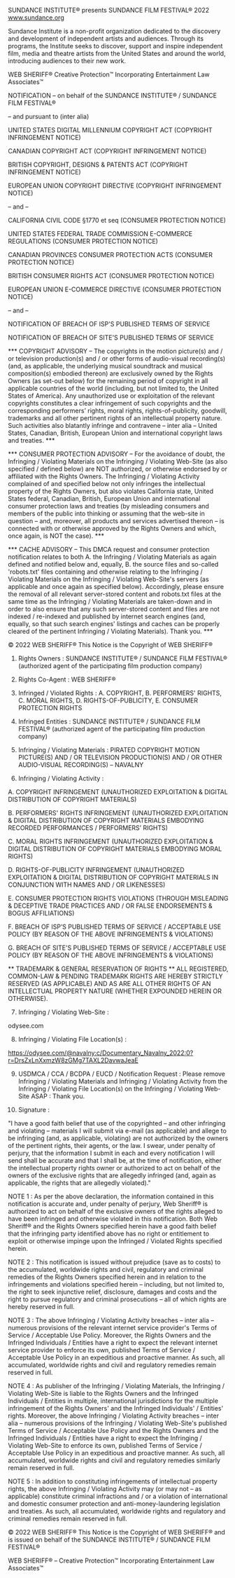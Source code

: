 SUNDANCE INSTITUTE®
presents SUNDANCE FILM FESTIVAL® 2022
www.sundance.org

Sundance Institute is a non-profit organization dedicated to the discovery and development of independent artists and audiences.
Through its programs, the Institute seeks to discover, support and inspire independent film, media and theatre artists
from the United States and around the world, introducing audiences to their new work.


WEB SHERIFF®
Creative Protection™
Incorporating Entertainment Law Associates™


NOTIFICATION – on behalf of the SUNDANCE INSTITUTE® / SUNDANCE FILM FESTIVAL®

– and pursuant to (inter alia)

UNITED STATES DIGITAL MILLENNIUM COPYRIGHT ACT (COPYRIGHT INFRINGEMENT NOTICE)

CANADIAN COPYRIGHT ACT (COPYRIGHT INFRINGEMENT NOTICE)

BRITISH COPYRIGHT, DESIGNS & PATENTS ACT (COPYRIGHT INFRINGEMENT NOTICE)

EUROPEAN UNION COPYRIGHT DIRECTIVE (COPYRIGHT INFRINGEMENT NOTICE)

– and –

CALIFORNIA CIVIL CODE §1770 et seq (CONSUMER PROTECTION NOTICE)

UNITED STATES FEDERAL TRADE COMMISSION E-COMMERCE REGULATIONS (CONSUMER PROTECTION NOTICE)

CANADIAN PROVINCES CONSUMER PROTECTION ACTS (CONSUMER PROTECTION NOTICE)

BRITISH CONSUMER RIGHTS ACT (CONSUMER PROTECTION NOTICE)

EUROPEAN UNION E-COMMERCE DIRECTIVE (CONSUMER PROTECTION NOTICE)

– and –

NOTIFICATION OF BREACH OF ISP'S PUBLISHED TERMS OF SERVICE

NOTIFICATION OF BREACH OF SITE'S PUBLISHED TERMS OF SERVICE


*** COPYRIGHT ADVISORY – The copyrights in the motion picture(s) and / or television production(s) and / or other forms of audio-visual recording(s) (and, as applicable, the underlying musical soundtrack and musical composition(s) embodied thereon) are exclusively owned by the Rights Owners (as set-out below) for the remaining period of copyright in all applicable countries of the world (including, but not limited to, the United States of America). Any unauthorized use or exploitation of the relevant copyrights constitutes a clear infringement of such copyrights and the corresponding performers’ rights, moral rights, rights-of-publicity, goodwill, trademarks and all other pertinent rights of an intellectual property nature. Such activities also blatantly infringe and contravene – inter alia – United States, Canadian, British, European Union and international copyright laws and treaties. ***

*** CONSUMER PROTECTION ADVISORY – For the avoidance of doubt, the Infringing / Violating Materials on the Infringing / Violating Web-Site (as also specified / defined below) are NOT authorized, or otherwise endorsed by or affiliated with the Rights Owners. The Infringing / Violating Activity complained of and specified below not only infringes the intellectual property of the Rights Owners, but also violates California state, United States federal, Canadian, British, European Union and international consumer protection laws and treaties (by misleading consumers and members of the public into thinking or assuming that the web-site in question – and, moreover, all products and services advertised thereon – is connected with or otherwise approved by the Rights Owners and which, once again, is NOT the case). ***

*** CACHE ADVISORY – This DMCA request and consumer protection notification relates to both A. the Infringing / Violating Materials as again defined and notified below and, equally, B. the source files and so-called 'robots.txt' files containing and otherwise relating to the Infringing / Violating Materials on the Infringing / Violating Web-Site's servers (as applicable and once again as specified below). Accordingly, please ensure the removal of all relevant server-stored content and robots.txt files at the same time as the Infringing / Violating Materials are taken-down and in order to also ensure that any such server-stored content and files are not indexed / re-indexed and published by internet search engines (and, equally, so that such search engines' listings and caches can be properly cleared of the pertinent Infringing / Violating Materials). Thank you. ***


© 2022 WEB SHERIFF®
This Notice is the Copyright of WEB SHERIFF®


1. Rights Owners : SUNDANCE INSTITUTE® / SUNDANCE FILM FESTIVAL® (authorized agent of the participating film production company)

2. Rights Co-Agent : WEB SHERIFF®

3. Infringed / Violated Rights : A. COPYRIGHT, B. PERFORMERS' RIGHTS, C. MORAL RIGHTS, D. RIGHTS-OF-PUBLICITY, E. CONSUMER PROTECTION RIGHTS

4. Infringed Entities : SUNDANCE INSTITUTE® / SUNDANCE FILM FESTIVAL® (authorized agent of the participating film production company)

5. Infringing / Violating Materials : PIRATED COPYRIGHT MOTION PICTURE(S) AND / OR TELEVISION PRODUCTION(S) AND / OR OTHER AUDIO-VISUAL RECORDING(S) – NAVALNY

6. Infringing / Violating Activity :

A. COPYRIGHT INFRINGEMENT (UNAUTHORIZED EXPLOITATION & DIGITAL DISTRIBUTION OF COPYRIGHT MATERIALS)

B. PERFORMERS' RIGHTS INFRINGEMENT (UNAUTHORIZED EXPLOITATION & DIGITAL DISTRIBUTION OF COPYRIGHT MATERIALS EMBODYING RECORDED PERFORMANCES / PERFORMERS’ RIGHTS)

C. MORAL RIGHTS INFRINGEMENT (UNAUTHORIZED EXPLOITATION & DIGITAL DISTRIBUTION OF COPYRIGHT MATERIALS EMBODYING MORAL RIGHTS)

D. RIGHTS-OF-PUBLICITY INFRINGEMENT (UNAUTHORIZED EXPLOITATION & DIGITAL DISTRIBUTION OF COPYRIGHT MATERIALS IN CONJUNCTION WITH NAMES AND / OR LIKENESSES)

E. CONSUMER PROTECTION RIGHTS VIOLATIONS (THROUGH MISLEADING & DECEPTIVE TRADE PRACTICES AND / OR FALSE ENDORSEMENTS & BOGUS AFFILIATIONS)

F. BREACH OF ISP’S PUBLISHED TERMS OF SERVICE / ACCEPTABLE USE POLICY (BY REASON OF THE ABOVE INFRINGEMENTS & VIOLATIONS)

G. BREACH OF SITE'S PUBLISHED TERMS OF SERVICE / ACCEPTABLE USE POLICY (BY REASON OF THE ABOVE INFRINGEMENTS & VIOLATIONS)

** TRADEMARK & GENERAL RESERVATION OF RIGHTS ** ALL REGISTERED, COMMON-LAW & PENDING TRADEMARK RIGHTS ARE HEREBY STRICTLY RESERVED (AS APPLICABLE) AND AS ARE ALL OTHER RIGHTS OF AN INTELLECTUAL PROPERTY NATURE (WHETHER EXPOUNDED HEREIN OR OTHERWISE).

7. Infringing / Violating Web-Site :

odysee.com

8. Infringing / Violating File Location(s) :

https://odysee.com/@navalny:c/Documentary_Navalny_2022:0?r=DrsZxLnXxmzW8zGMg7TAXL2DavwaJeaE

9. USDMCA / CCA / BCDPA / EUCD / Notification Request : Please remove Infringing / Violating Materials and Infringing / Violating Activity from the Infringing / Violating File Location(s) on the Infringing / Violating Web-Site ASAP : Thank you.

10. Signature :
<personal information redacted>

"I have a good faith belief that use of the copyrighted – and other infringing and violating – materials I will submit via e-mail (as applicable) and allege to be infringing (and, as applicable, violating) are not authorized by the owners of the pertinent rights, their agents, or the law. I swear, under penalty of perjury, that the information I submit in each and every notification I will send shall be accurate and that I shall be, at the time of notification, either the intellectual property rights owner or authorized to act on behalf of the owners of the exclusive rights that are allegedly infringed (and, again as applicable, the rights that are allegedly violated)."

NOTE 1 :
As per the above declaration, the information contained in this notification is accurate and, under penalty of perjury, Web Sheriff® is authorized to act on behalf of the exclusive owners of the rights alleged to have been infringed and otherwise violated in this notification. Both Web Sheriff® and the Rights Owners specified herein have a good faith belief that the infringing party identified above has no right or entitlement to exploit or otherwise impinge upon the Infringed / Violated Rights specified herein.

NOTE 2 :
This notification is issued without prejudice (save as to costs) to the accumulated, worldwide rights and civil, regulatory and criminal remedies of the Rights Owners specified herein and in relation to the infringements and violations specified herein – including, but not limited to, the right to seek injunctive relief, disclosure, damages and costs and the right to pursue regulatory and criminal prosecutions – all of which rights are hereby reserved in full.

NOTE 3 :
The above Infringing / Violating Activity breaches – inter alia – numerous provisions of the relevant internet service provider's Terms of Service / Acceptable Use Policy. Moreover, the Rights Owners and the Infringed Individuals / Entities have a right to expect the relevant internet service provider to enforce its own, published Terms of Service / Acceptable Use Policy in an expeditious and proactive manner. As such, all accumulated, worldwide rights and civil and regulatory remedies remain reserved in full.

NOTE 4 :
As publisher of the Infringing / Violating Materials, the Infringing / Violating Web-Site is liable to the Rights Owners and the Infringed Individuals / Entities in multiple, international jurisdictions for the multiple infringement of the Rights Owners' and the Infringed Individuals' / Entities' rights. Moreover, the above Infringing / Violating Activity breaches – inter alia – numerous provisions of the Infringing / Violating Web-Site's published Terms of Service / Acceptable Use Policy and the Rights Owners and the Infringed Individuals / Entities have a right to expect the Infringing / Violating Web-Site to enforce its own, published Terms of Service / Acceptable Use Policy in an expeditious and proactive manner. As such, all accumulated, worldwide rights and civil and regulatory remedies similarly remain reserved in full.

NOTE 5 :
In addition to constituting infringements of intellectual property rights, the above Infringing / Violating Activity may (or may not – as applicable) constitute criminal infractions and / or a violation of international and domestic consumer protection and anti-money-laundering legislation and treaties. As such, all accumulated, worldwide rights and regulatory and criminal remedies remain reserved in full.


© 2022 WEB SHERIFF®
This Notice is the Copyright of WEB SHERIFF®
and is issued on behalf of the SUNDANCE INSTITUTE® / SUNDANCE FILM FESTIVAL®




WEB SHERIFF® – Creative Protection™
Incorporating Entertainment Law Associates™
